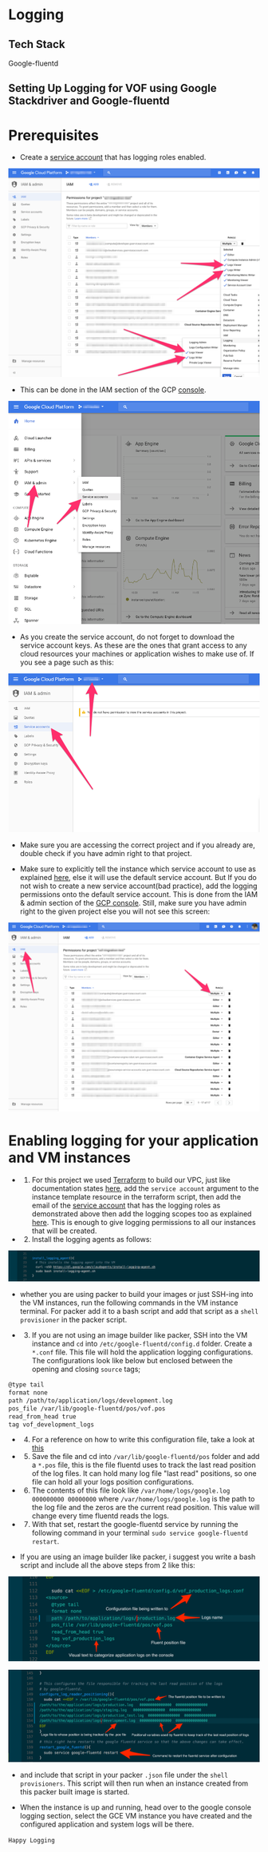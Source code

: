 # Logging

## Tech Stack
Google-fluentd

## Setting Up Logging for VOF using Google Stackdriver and Google-fluentd

# Prerequisites

- Create a [service account](https://cloud.google.com/compute/docs/access/create-enable-service-accounts-for-instances) that has logging roles enabled.

![screenshot](https://github.com/FlevianK/vof-terraform/blob/master/docs/screenshots/logging_roles1.png)
- This can be done in the IAM section of the GCP [console](console.clound.google.com).

![screenshot](https://github.com/FlevianK/vof-terraform/blob/master/docs/screenshots/iam_menu1.png)

- As you create the service account, do not forget to download the service account keys. As these are the ones that grant access to any cloud resources your machines or application wishes to make use of. If you see a page such as this:

![screenshot](https://github.com/FlevianK/vof-terraform/blob/master/docs/screenshots/choose_right_project1.png)

- Make sure you are accessing the correct project and if you already are, double check if you have admin right to that project.

- Make sure to explicitly tell the instance which service account to use as explained [here](https://cloud.google.com/compute/docs/access/create-enable-service-accounts-for-instances), else it will use the default service account. But If you do not wish to create a new service account(bad practice), add the logging permissions onto the default service account. This is done from the IAM & admin section of the [GCP console](https://console.cloud.google.com/iam-admin/iam/). Still, make sure you have admin right to the given project else you will not see this screen:

![screenshot](https://github.com/FlevianK/vof-terraform/blob/master/docs/screenshots/editing_roles1.png)

# Enabling logging for your application and VM instances

- 1. For this project we used [Terraform](https://www.terraform.io) to build our VPC, just like documentation states [here](https://www.terraform.io/docs/providers/google/r/compute_instance.html), add the `service account` argument to the instance template resource in the terraform script, then add the email of the [service account](https://www.packer.io/docs/builders/googlecompute.html) that has the logging roles as demonstrated above then  add the logging scopes too as explained [here](https://cloud.google.com/logging/docs/access-control). This is enough to give logging permissions to all our instances that will be created.

- 2. Install the logging agents as follows:

![screenshot](https://github.com/FlevianK/vof-terraform/blob/master/docs/screenshots/logging_installation.png)

- whether you are using packer to build your images or just SSH-ing into the VM instances, run the following commands in the VM instance terminal. For packer add it to a bash script and add that script as a `shell provisioner` in the packer script.

- 3. If you are not using an image builder like packer, SSH into the VM instance and `cd` into `/etc/google-fluentd/config.d` folder. Create a `*.conf` file. This file will hold the application logging configurations. The configurations look like below but enclosed between the opening and closing `source` tags;
>
    @type tail
    format none
    path /path/to/application/logs/development.log
    pos_file /var/lib/google-fluentd/pos/vof.pos
    read_from_head true
    tag vof_development_logs


- 4. For a reference on how to write this configuration file, take a look at [this](https://docs.fluentd.org/v0.12/articles/config-file)
		
- 5. Save the file and cd into `/var/lib/google-fluentd/pos` folder and add a `*.pos` file, this is the file fluentd uses to track the last read position of the log files. It can hold many log file "last read" positions, so one file can hold all your logs position configurations.

- 6. The contents of this file look like `/var/home/logs/google.log 000000000 00000000` where  `/var/home/logs/google.log` is the path to the log file and the zeros are the current read position. This value will change every time fluentd reads the logs.

- 7. With that set, restart the google-fluentd service by running the following command in your terminal `sudo service google-fluentd restart`.

- If you are using an image builder like packer, i suggest you write a bash script and include all the above steps from 2 like this:

![screenshot](https://github.com/FlevianK/vof-terraform/blob/master/docs/screenshots/config1.png)

![screenshot](https://github.com/FlevianK/vof-terraform/blob/master/docs/screenshots/config21.png)

- and include that script in your packer `.json` file under the `shell provisioners`. This script will then run when an instance created from this packer built image is started.

- When the instance is up and running, head over to the google console logging section, select the GCE VM instance you have created and the configured application and system logs will be there.


`Happy Logging`
